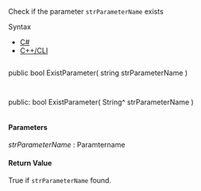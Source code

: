 Check if the parameter `strParameterName` exists

Syntax

* [C#](#i-syntax-CS)
* [C++/CLI](#i-syntax-CPP2005)

```
```
public bool ExistParameter( 
   string strParameterName
)
```
```

```
```
public:
bool ExistParameter( 
   String^ strParameterName
)
```
```

#### Parameters

*strParameterName*
:   Paramtername

#### Return Value

True if `strParameterName` found.


